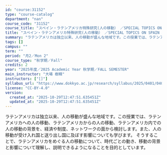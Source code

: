 ```yaml
---
id: "course:31152"
type: "course-catalog"
department: "nan"
course_code: "31152"
course_title: "スペイン・ラテンアメリカ特殊研究(人の移動） ／SPECIAL TOPICS ON SPAIN AND LATIN AMERICA: Migration Studies"
title: "スペイン・ラテンアメリカ特殊研究(人の移動） ／SPECIAL TOPICS ON SPAIN AND LATIN AMERICA: Migration Studies"
summary: "ラテンアメリカは独立以来、人の移動が盛んな地域です。この授業では、ラテンアメリカへの人の移動、ラテンアメリカからの人の移動、ラテンアメリカ内での人の移動の背景を、経済や制度、ネットワークの面から検討します。また、人の移動が受け入れ国と送り出…"
tags: []
campus: ""
term: ""
period: "月2／Mon 2"
course_type: "秋学期／Fall"
credits: 2
year: "2025年度／2025 Academic Year 秋学期／FALL SEMESTER"
main_instructor: "大場 樹精"
instructors: ["[]"]
syllabus_url: "https://www.dokkyo.ac.jp/research/syllabus/2025/0401/0401_31152_ja_JP.html"
license: "CC-BY-4.0"
version:
  created_at: "2025-10-29T12:47:51.635451Z"
  updated_at: "2025-10-29T12:47:51.635451Z"
---
```

ラテンアメリカは独立以来、人の移動が盛んな地域です。この授業では、ラテンアメリカへの人の移動、ラテンアメリカからの人の移動、ラテンアメリカ内での人の移動の背景を、経済や制度、ネットワークの面から検討します。また、人の移動が受け入れ国と送り出し国に及ぼす影響についても学びます。 そうすることで、ラテンアメリカをめぐる人の移動について、時代ごとの動き、移動の背景と影響について理解し、説明できるようになることを目的としています。

